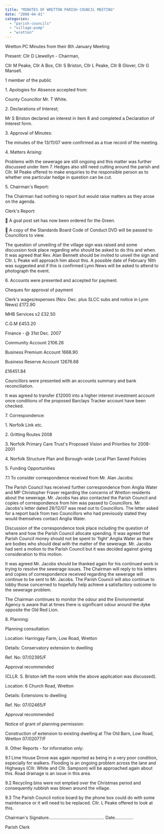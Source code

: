 ```yaml
---
title: "MINUTES OF WRETTON PARISH COUNCIL MEETING"
date: "2008-04-01"
categories: 
  - "parish-councils"
  - "village-pump"
  - "wretton"
---
```


Wretton PC Minutes from their 8th January Meeting

Present: Cllr D Llewellyn - Chairman,

Cllr M Peake, Cllr A Box, Cllr S Briston, Cllr L Peake, Cllr B Glover, Cllr G Mansell.

1 member of the public

1\. Apologies for Absence accepted from:

County Councillor Mr. T White.

2\. Declarations of Interest;

Mr S Briston declared an interest in item 8 and completed a Declaration of Interest form.

3\. Approval of Minutes:

The minutes of the 13/11/07 were confirmed as a true record of the meeting.

4\. Matters Arising:

Problems with the sewerage are still ongoing and this matter was further discussed under item 7. Hedges also still need cutting around the parish and Cllr. M Peake offered to make enquiries to the responsible person as to whether one particular hedge in question can be cut.

5\. Chairman's Report:

The Chairman had nothing to report but would raise matters as they arose on the agenda.

Clerk's Report:

 A goal post set has now been ordered for the Green.

 A copy of the Standards Board Code of Conduct DVD will be passed to Councillors to view.

The question of unveiling of the village sign was raised and some discussion took place regarding who should be asked to do this and when. It was agreed that Rev. Alan Bennett should be invited to unveil the sign and Cllr. L Peake will approach him about this. A possible date of February 16th was suggested and if this is confirmed Lynn News will be asked to attend to photograph the event.

6\. Accounts were presented and accepted for payment.

Cheques for approval of payment

Clerk's wages/expenses (Nov. Dec. plus SLCC subs and notice in Lynn News) £172.90

MHB Services x2 £32.50

C.G.M £453.20

Finance - @ 31st Dec. 2007

Community Account 2106.26

Business Premium Account 1668.90

Business Reserve Account 12676.68

£16451.84

Councillors were presented with an accounts summary and bank reconciliation.

It was agreed to transfer £12000 into a higher interest investment account once conditions of the proposed Barclays Tracker account have been checked.

7\. Correspondence:

1\. Norfolk Link etc.

2\. Gritting Routes 2008

3\. Norfolk Primary Care Trust's Proposed Vision and Priorities for 2008-2001

4\. Norfolk Structure Plan and Borough-wide Local Plan Saved Policies

5\. Funding Opportunities

7.1 To consider correspondence received from Mr. Alan Jacobs:

The Parish Council has received further correspondence from Anglia Water and MP Christopher Fraser regarding the concerns of Wretton residents about the sewerage. Mr. Jacobs has also contacted the Parish Council and copies of correspondence from him was passed to Councillors. Mr. Jacobs's letter dated 28/12/07 was read out to Councillors. The letter asked for a report back from two Councillors who had previously stated they would themselves contact Anglia Water.

Discussion of the correspondence took place including the question of where and how the Parish Council allocate spending. It was agreed that Parish Council money should not be spent to 'fight' Anglia Water as there are bodies who should deal with the matter of the sewerage. Mr. Jacobs had sent a motion to the Parish Council but it was decided against giving consideration to this motion.

It was agreed Mr. Jacobs should be thanked again for his continued work in trying to resolve the sewerage issues. The Chairman will reply to his letters and copies of correspondence received regarding the sewerage will continue to be sent to Mr. Jacobs. The Parish Council will also continue to lobby those concerned to hopefully help achieve a satisfactory outcome to the sewerage problem.

The Chairman continues to monitor the odour and the Environmental Agency is aware that at times there is significant odour around the dyke opposite the Old Red Lion.

8\. Planning:

Planning consultation:

Location: Harringay Farm, Low Road, Wretton

Details: Conservatory extension to dwelling

Ref. No: 07/02395/F

Approval recommended

(CLLR. S. Briston left the room while the above application was discussed).

Location: 6 Church Road, Wretton

Details: Extensions to dwelling

Ref. No: 07/02465/F

Approval recommended

Notice of grant of planning permission:

Construction of extension to existing dwelling at The Old Barn, Low Road, Wretton 07/02077/F

9\. Other Reports - for information only:

9.1 Lime House Drove was again reported as being in a very poor condition, especially for walkers. Flooding is an ongoing problem across the lane and Highways (Cllr. White and Cllr. Sampson) will be approached again about this. Road drainage is an issue in this area.

9.2 Recycling bins were not emptied over the Christmas period and consequently rubbish was blown around the village.

9.3 The Parish Council notice board by the phone box could do with some maintenance or it will need to be replaced. Cllr. L Peake offered to look at this.

Chairman's Signature............................................. Date...............

Parish Clerk
